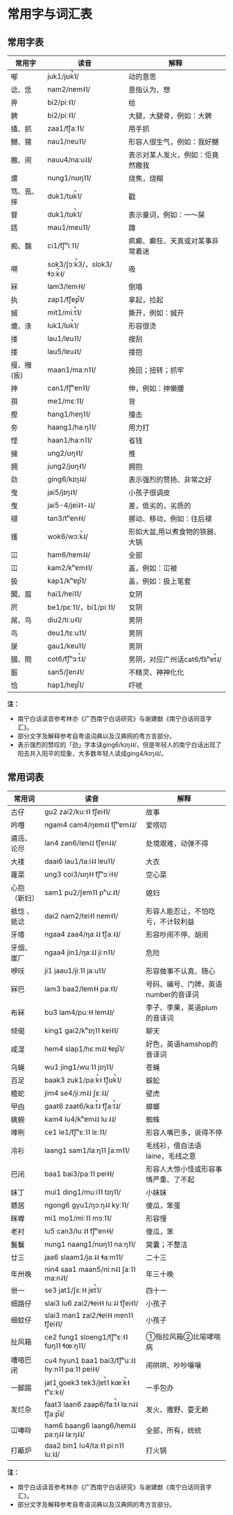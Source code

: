 # 常用字与词汇表

## 常用字表

常用字 |	读音 |	解释
---|---|---
喐 |	juk1/jʊk̚˥/ |	动的意思
谂、恁 |	nam2/nɐm˧˥/ |	意指认为、想
畀 |	bi2/piː˧˥/ |	给
髀 |	bi2/piː˧˥/ |	大腿，大腿骨，例如：大髀
揸、抓 |	zaa1/t͡ʃaː˥˥/ |	用手抓
嬲、獳 |	nau1/nɐu˥˥/ |	形容人很生气，例如：我好嬲
嫐、闹 |	nauu4/naːu˨˩/ |	表示对某人发火，例如：佢竟然嫐我
燶 |	nung1/nʊŋ˥˥/ |	烧焦，烧糊
笃、厾、㧻 |	duk1/tʊk̚˥/ |	戳
督 |	duk1/tʊk̚˥/ |	表示量词，例如：一～屎
踎 |	mau1/mɐu˥˥/ |	蹲
痴、黐 |	ci1/t͡ʃʰiː˥˥/ |	疯癫、癫狂、天真或对某事非常着迷
嗍 |	sok3/ʃɔːk̚3/，slok3/ɬɔːk̚˧/ |	吸
冧 |	lam3/lɐm˧˧/ |	倒塌
执 |	zap1/t͡ʃɐp̚˥/ |	拿起，捡起
搣 |	mit1/miːt̚˥/ |	撕开，例如：搣开
熝、淥 |	luk1/lʊk̚˥/ |	形容很烫
搂 |	lau1/lɐu˥˥/ |	搜刮
搂 |	lau5/lɐu˨˦/ |	搂抱
摱、𢺳(扳) |	maan1/maːn˥˥/ |	挽回；扭转；抓牢
抻 |	can1/t͡ʃʰɐn˥˥/ |	伸，例如：抻懒腰
孭 |	me1/mɛː˥˥/ |	背
摼 |	hang1/hɐŋ˥˥/ |	撞击
夯 |	haang1/haːŋ˥˥/ |	用力打
悭 |	haan1/haːn˥˥/ |	省钱
擁 |	ung2/ʊŋ˧˥/ |	推
拥 |	jung2/jʊŋ˧˥/ |	拥抱
劲 |	ging6/kɪŋ˨˨/ |	表示强烈的赞扬、非常之好
曳 |	jai5/jɪŋ˨˦/ |	小孩子很调皮
曳 |	jai5-4/jɐi˨˦-˨˩/ |	差，低劣的，劣质的
褪 |	tan3/tʰɐn˧˧/ |	挪动、移动，例如：往后褪
镬 |	wok6/wɔːk̚˨/ |	形如大盆,用以煮食物的铁器、大锅
冚 |	ham6/hɐm˨˨/ |	全部
冚 |	kam2/kʰɐm˧˥/ |	盖，例如：冚被
扱 |	kap1/kʰɐp̚˥/ |	盖，例如：扱上笔套
閪、㞓 |	hai1/hɐi˥˥/ |	女阴
屄 |	be1/pɛː˥˥/，bi1/piː˥˥/ |	女阴
屌、鸟 |	diu2/tiːu˧˥/ |	男阴
鸟 |	deu1/tɛːu˥˥/ |	男阴
㞗 |	gau1/kɐu˥˥/ |	男阴
腏、𨳍 |	cot6/t͡ʃʰɔːt̚˨/ |	男阴，对应广州话cat6/t͡sʰɐt̚˨/
脤 |	san5/ʃɐn˨˦/ |	不精灵、神神化化
恰 |	hap1/hɐp̚˥/ |	吓唬

**注：**
- 南宁白话读音参考林亦《广西南宁白话研究》与谢建猷《南宁白话同音字汇》。
- 部分文字及解释参考自粤语词典以及汉典网的粤方言部分。
- 表示强烈的赞叹的「劲」字本读ging6/kɪŋ˨˨/，但是年轻人的南宁白话出现了阳去并入阳平的现象，大多数年轻人读成ging4/kɪŋ˨˩/。


## 常用词表

常用词 |	读音 |	解释
---|---|---
古仔 |	gu2 zai2/kuː˧˥ t͡ʃɐi˧˥/ |	故事
吟噆 |	ngam4 cam4/ŋɐm˨˩ t͡ʃʰɐm˨˩/ |	爱唠叨
遴迍、论尽 |	lan4 zan6/lɐn˨˩ t͡ʃɐn˨˨/ |	处境艰难，动弹不得
大褛 |	daai6 lau1/taːi˨˨ lɐu˥˥/ |	大衣
蕹菜 |	ung3 coi3/ʊŋ˧˧ t͡ʃʰɔːi˧˧/ |	空心菜
心抱（新妇） |	sam1 pu2/ʃɐm˥˥ pʰuː˨˦/ |	媳妇
抵惗 、抵谂 |	dai2 nam2/tɐi˧˥ nɐm˧˥/ |	形容人能忍让，不怕吃亏，不计较利益
牙喳 |	ngaa4 zaa4/ŋaː˨˩ t͡ʃaː˨˩/ |	形容吵闹不停、胡闹
牙烟、崖厂 |	ngaa4 jin1/ŋaː˨˩ jiːn˥˥/ |	危险
咿㕭 |	ji1 jaau1/jiː˥˥ jaːu˥˥/ |	形容做事不认真、随心
冧巴 |	lam3 baa2/lɐm˧˧ paː˧˥/ |	号码、编号、门牌，英语number的音译词
布冧 |	bu3 lam4/puː˧˧ lɐm˨˩/ |	李子、李果，英语plum的音译词
倾偈 |	king1 gai2/kʰɪŋ˥˥ kɐi˧˥/ |	聊天
咸湿 |	hem4 slap1/hɛːm˨˩ ɬɐp̚˥/ |	好色，英语hamshop的音译词
乌蝇 |	wu1 jing1/wuː˥˥ jɪŋ˥˥/ |	苍蝇
百足 |	baak3 zuk1/paːk̚˧ t͡ʃʊk̚˥/ |	蜈蚣
檐蛇 |	jim4 se4/jiːm˨˩ ʃɛː˨˩/ |	壁虎
曱甴 |	gaat6 zaat6/kaːt̚˨ t͡ʃaːt̚˨/ |	蟑螂
蠄蟧 |	kam4 lu4/kʰɐm˨˩ luː˨˩/ |	蜘蛛
唓咧 |	ce1 le1/t͡ʃʰɛː˥˥ lɛː˥˥/ |	形容人嘴巴多，说得不停
冷衫 |	laang1 sam1/laːŋ˥˥ ʃaːm˥˥/ |	毛线衫，借自法语laine，毛线之意
巴闭 |	baa1 bai3/paː˥˥ pɐi˧˧/ |	形容人大惊小怪或形容事情严重、了不起
妹丁 |	mui1 ding1/muːi˥˥ tɪŋ˥˥/ |	小妹妹
戆居 |	ngong6 gyu1/ŋɔːŋ˨˨ kyː˥˥/ |	傻瓜，笨蛋
眯嚤 |	mi1 mo1/miː˥˥ mɔː˥˥/ |	形容慢
老衬 |	lu5 can3/luː˨˦ t͡ʃʰɐn˧˧/ |	傻瓜，笨
鬞鬤 |	nung1 naang1/nʊŋ˥˥ naːŋ˥˥/ |	窝囊；不整洁
廿三 |	jaa6 slaam1/jaː˨˨ ɬaːm˥˥/ |	二十三
年卅晚 |	nin4 saa1 maan5/niːn˨˩ ʃaː˥˥ maːn˨˦/ |	年三十晚
卌一 |	se3 jat1/ʃɛː˧˧ jɐt̚˥/ |	四十一
细路仔 |	slai3 lu6 zai2/ɬɐi˧˧ luː˨˨ t͡ʃɐi˧˥/ |	小孩子
细蚊仔 |	slai3 man1 zai2/ɬɐi˧˧ mɐn˥˥ t͡ʃɐi˧˥/ |	小孩子
扯风箱 |	ce2 fung1 sloeng1/t͡ʃʰɛː˧˥ fʊŋ˥˥ ɬœːŋ˥˥/ |	①指拉风箱②比喻哮喘病
嘈喧巴闭 |	cu4 hyun1 baa1 bai3/t͡ʃʰuː˨˩ hyːn˥˥ paː˥˥ pɐi˧˧/ |	闹哄哄、吵吵嚷嚷
一脚踢 |	jat1 goek3 tek3/jɐt̚˥ kœːk̚˧ tʰɛːk̚˧/ |	一手包办
发烂杂 |	faat3 laan6 zaap6/faːt̚˧ laːn˨˨ t͡ʃaːp̚˨/ |	发火、撒野、耍无赖
冚唪唥 |	ham6 baang6 laang6/hɐm˨˨ paːŋ˨˨ laːŋ˨˨/ |	全部，所有，统统
打甂炉 |	daa2 bin1 lu4/taː˧˥ piːn˥˥ luː˨˩/ |	打火锅


**注：**
- 南宁白话读音参考林亦《广西南宁白话研究》与谢建猷《南宁白话同音字汇》。
- 部分文字及解释参考自粤语词典以及汉典网的粤方言部分。